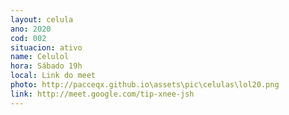 ```yaml
---
layout: celula
ano: 2020
cod: 002
situacion: ativo
name: Celulol
hora: Sábado 19h
local: Link do meet
photo: http://pacceqx.github.io\assets\pic\celulas\lol20.png
link: http://meet.google.com/tip-xnee-jsh
---
```


